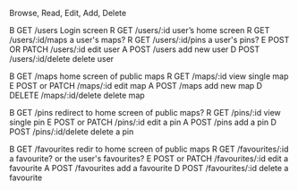 Browse, Read, Edit, Add, Delete

B   GET            /users             Login screen
R   GET            /users/:id         user’s home screen
R   GET            /users/:id/maps    a user's maps?
R   GET            /users/:id/pins    a user's pins?
E   POST OR PATCH  /users/:id         edit user
A   POST           /users             add new user
D   POST           /users/:id/delete  delete user

B   GET            /maps              home screen of public maps
R   GET            /maps/:id          view single map
E   POST or PATCH  /maps/:id          edit map
A   POST           /maps              add new map
D   DELETE         /maps/:id/delete   delete map

B   GET            /pins              redirect to home screen of public maps?
R   GET            /pins/:id          view single pin
E   POST or PATCH  /pins/:id          edit a pin
A   POST           /pins              add a pin
D   POST           /pins/:id/delete   delete a pin

B   GET            /favourites        redir to home screen of public maps
R   GET            /favourites/:id    a favourite? or the user's favourites?
E   POST or PATCH  /favourites/:id    edit a favourite
A   POST           /favourites        add a favourite
D   POST           /favourites/:id    delete a favourite
